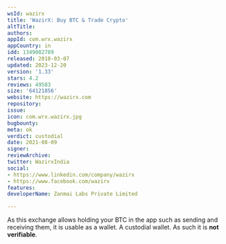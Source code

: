 ```yaml
---
wsId: wazirx
title: 'WazirX: Buy BTC & Trade Crypto'
altTitle: 
authors: 
appId: com.wrx.wazirx
appCountry: in
idd: 1349082789
released: 2018-03-07
updated: 2023-12-20
version: '1.33'
stars: 4.2
reviews: 49583
size: '64121856'
website: https://wazirx.com
repository: 
issue: 
icon: com.wrx.wazirx.jpg
bugbounty: 
meta: ok
verdict: custodial
date: 2021-08-09
signer: 
reviewArchive: 
twitter: WazirxIndia
social:
- https://www.linkedin.com/company/wazirx
- https://www.facebook.com/wazirx
features: 
developerName: Zanmai Labs Private Limited

---
```


As this exchange allows holding your BTC in the app such
as sending and receiving them, it is usable as a wallet. A custodial wallet. As
such it is **not verifiable**.
